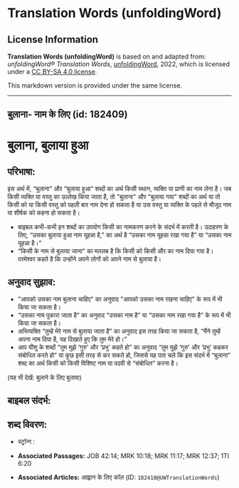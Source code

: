 # Translation Words (unfoldingWord)

## License Information

**Translation Words (unfoldingWord)** is based on and adapted from: _unfoldingWord® Translation Words_, [unfoldingWord](https://unfoldingword.org/utw), 2022, which is licensed under a [CC BY-SA 4.0 license](https://creativecommons.org/licenses/by-sa/4.0/legalcode.en).

This markdown version is provided under the same license.



--------------------------------

## बुलाना- नाम के लिए (id: 182409)

बुलाना, बुलाया हुआ
==================

परिभाषा:
--------

इस अर्थ में, “बुलाना” और “बुलाया हुआ” शब्दों का अर्थ किसी स्थान, व्यक्ति या प्राणी का नाम लेना है। जब किसी व्यक्ति या वस्तु का उल्लेख किया जाता है, तो "बुलाना" और "बुलाया गया" शब्दों का अर्थ या तो किसी को या किसी वस्तु को पहली बार नाम देना हो सकता है या उस वस्तु या व्यक्ति के पहले से मौजूद नाम या शीर्षक को कहना हो सकता है।

* बाइबल कभी\-कभी इन शब्दों का उपयोग किसी का नामकरण करने के संदर्भ में करती है। उदाहरण के लिए, “उसका बुलाया हुआ नाम यूहन्ना है,” का अर्थ है “उसका नाम यूहन्ना रखा गया है” या “उसका नाम यूहन्ना है।”
* “किसी के नाम से बुलाया जाना” का मतलब है कि किसी को किसी और का नाम दिया गया है। परमेश्‍वर कहते है कि उन्होंने अपने लोगों को अपने नाम से बुलाया है।

अनुवाद सुझाव:
-------------

* "आपको उसका नाम बुलाना चाहिए" का अनुवाद "आपको उसका नाम रखना चाहिए" के रूप में भी किया जा सकता है।
* “उसका नाम पुकारा जाता है” का अनुवाद “उसका नाम है” या “उसका नाम रखा गया है” के रूप में भी किया जा सकता है।
* अभिव्यक्ति “तुम्हें मेरे नाम से बुलाया जाता है” का अनुवाद इस तरह किया जा सकता है, “मैंने तुम्हें अपना नाम दिया है, यह दिखाते हुए कि तुम मेरे हो।”
* आप यीशु के शब्दों “तुम मुझे ‘गुरु’ और ‘प्रभु’ कहते हो” का अनुवाद “तुम मुझे ‘गुरु’ और ‘प्रभु’ कहकर संबोधित करते हो” या कुछ इसी तरह से कर सकते हो, जिससे यह पता चले कि इस संदर्भ में “बुलाना” शब्द का अर्थ किसी को किसी विशिष्ट नाम या पदवी से “संबोधित” करना है।

(यह भी देखें: बुलाने के लिए बुलावा)

बाइबल संदर्भ:
-------------

शब्द विवरण:
-----------

* स्ट्रॉन्ग :

* **Associated Passages:** JOB 42:14; MRK 10:18; MRK 11:17; MRK 12:37; 1TI 6:20
* **Associated Articles:** आह्वान के लिए कॉल (ID: `182410@UWTranslationWords`)

